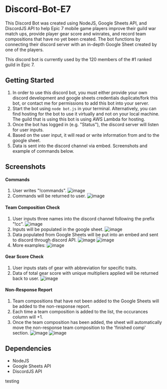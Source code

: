 # Discord-Bot-E7
This Discord Bot was created using NodeJS, Google Sheets API, and DiscordJS API to help Epic 7 mobile game players improve their guild war match ups, provide player gear score and winrates, and record team compositions that have no yet been created. The bot functions by connecting their discord server with an in-depth Google Sheet created by one of the players.

This discord bot is currently used by the 120 members of the #1 ranked guild in Epic 7.

## Getting Started
1. In order to use this discord bot, you must either provide your own discord development and google sheets credentials duplicate/fork this bot, or contact me for permissions to add this bot into your server.
2. Start the bot using `node bot.js` in your terminal. Alternatively, you can find hosting for the bot to use it virtually and not on your local machine. The guild that is using this bot is using AWS Lambda for hosting.
3. Once the bot has logged in (e.g. "Status"), the discord server will listen for user inputs.
4. Based on the user input, it will read or write information from and to the google sheet.
5. Data is sent into the discord channel via embed. Screenshots and example of commands below.

## Screenshots

#### Commands ####
1. User writes "!commands".
![image](https://user-images.githubusercontent.com/99042142/213616023-3d634ab9-44f8-4e60-9c7e-fd33583c8ee5.png)
2. Commands will be returned to user.
![image](https://user-images.githubusercontent.com/99042142/213699559-61ef5e6d-ab93-4d2d-bc56-2f7518bbb5bd.png)

#### Team Composition Check ####
1. User inputs three names into the discord channel following the prefix "!cc".
![image](https://user-images.githubusercontent.com/99042142/213616229-2d110c15-42e6-44a7-9da1-c2a9c7652c84.png)
2. Inputs will be populated in the google sheet.
![image](https://user-images.githubusercontent.com/99042142/213617437-630649b1-22df-46fa-a051-19120786f33c.png)
4. Data populated from Google Sheets will be put into an embed and sent to discord through discord API.
![image](https://user-images.githubusercontent.com/99042142/213616816-dcb149ba-81e4-4d9b-b0fb-a3c7e4a985b7.png)
![image](https://user-images.githubusercontent.com/99042142/213616767-a18203df-33c6-4df1-99d9-82a83c4b78dd.png)
5. More examples:
![image](https://user-images.githubusercontent.com/99042142/217400904-802e0075-3838-4b80-bab4-71c2d2755bb0.png)


#### Gear Score Check ####
1. User inputs stats of gear with abbreviation for specific traits.
2. Data of total gear score with unique multipliers applied will be returned back to user.
![image](https://user-images.githubusercontent.com/99042142/217400749-cf2ba461-04d5-40f6-be37-05970aa90dc1.png)

#### Non-Response Report ####
1. Team compositions that have not been added to the Google Sheets will be added to the non-response report.
2. Each time a team composition is added to the list, the occurances column will +1.
3. Once the team composition has been added, the sheet will automatically move the non-response team composition to the 'finished comp' section.
![image](https://user-images.githubusercontent.com/99042142/216804462-b8771975-2e7c-4e76-8a6d-c57d8f7b3ef7.png)
![image](https://user-images.githubusercontent.com/99042142/216804542-18e44abf-1830-4b2c-86c4-c06c61bb10cb.png)



## Dependencies
- NodeJS
- Google Sheets API
- DiscordJS API

testing